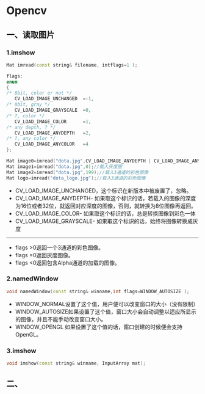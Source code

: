 # Opencv

## 一、读取图片

### 1.imshow

```c++
Mat imread(const string& filename, intflags=1 );

flags:
enum
{
/* 8bit, color or not */
   CV_LOAD_IMAGE_UNCHANGED  =-1,
/* 8bit, gray */
   CV_LOAD_IMAGE_GRAYSCALE  =0,
/* ?, color */
   CV_LOAD_IMAGE_COLOR      =1,
/* any depth, ? */
   CV_LOAD_IMAGE_ANYDEPTH   =2,
/* ?, any color */
   CV_LOAD_IMAGE_ANYCOLOR   =4
};

Mat image0=imread("dota.jpg",CV_LOAD_IMAGE_ANYDEPTH | CV_LOAD_IMAGE_ANYCOLOR);//载入最真实的图像
Mat image1=imread("dota.jpg",0);//载入灰度图
Mat image2=imread("dota.jpg",199);//载入3通道的彩色图像
Mat logo=imread("dota_logo.jpg");//载入3通道的彩色图像
```

- CV_LOAD_IMAGE_UNCHANGED，这个标识在新版本中被废置了，忽略。
- CV_LOAD_IMAGE_ANYDEPTH- 如果取这个标识的话，若载入的图像的深度为16位或者32位，就返回对应深度的图像，否则，就转换为8位图像再返回。
- CV_LOAD_IMAGE_COLOR- 如果取这个标识的话，总是转换图像到彩色一体
- CV_LOAD_IMAGE_GRAYSCALE- 如果取这个标识的话，始终将图像转换成灰度

****

- flags >0返回一个3通道的彩色图像。
- flags =0返回灰度图像。
- flags <0返回包含Alpha通道的加载的图像。

### 2.namedWindow

```c++
void namedWindow(const string& winname,int flags=WINDOW_AUTOSIZE ); 
```

 - WINDOW_NORMAL设置了这个值，用户便可以改变窗口的大小（没有限制）
  - WINDOW_AUTOSIZE如果设置了这个值，窗口大小会自动调整以适应所显示的图像，并且不能手动改变窗口大小。
  - WINDOW_OPENGL 如果设置了这个值的话，窗口创建的时候便会支持OpenGL。

### 3.imshow

```c++
void imshow(const string& winname, InputArray mat);
```

## 二、

